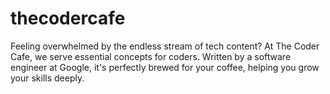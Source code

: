 # thecodercafe
Feeling overwhelmed by the endless stream of tech content? At The Coder Cafe, we serve essential concepts for coders. Written by a software engineer at Google, it's perfectly brewed for your coffee, helping you grow your skills deeply.

